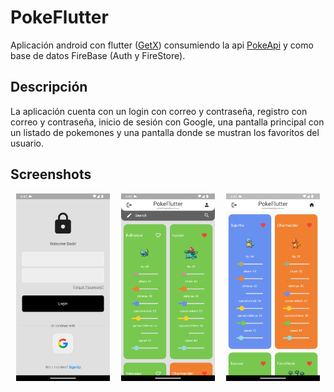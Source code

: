 # PokeFlutter
Aplicación android con flutter ([GetX](https://pub.dev/packages/get)) consumiendo la api [PokeApi](https://pokeapi.co/) y como base de datos FireBase (Auth y FireStore).

## Descripción
La aplicación cuenta con un login con correo y contraseña, registro con correo y contraseña, inicio de sesión con Google, una pantalla principal con un listado de pokemones y una pantalla donde se mustran los favoritos del usuario.

## Screenshots
<div style="flex-direction: row; display: flex; justify-content: space-around; align-items: center;">
<img src="./assets/login.png" width="150" height="300" /> 
<img src="./assets/home.png" width="150" height="300" /> 
<img src="./assets/user.png" width="150" height="300" />
</div>